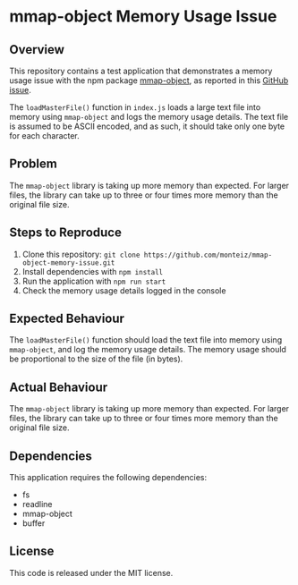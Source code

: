 # mmap-object Memory Usage Issue

## Overview

This repository contains a test application that demonstrates a memory usage issue with the npm package [mmap-object](https://github.com/allenluce/mmap-object), as reported in this [GitHub issue](https://github.com/allenluce/mmap-object/issues/39).

The `loadMasterFile()` function in `index.js` loads a large text file into memory using `mmap-object` and logs the memory usage details. The text file is assumed to be ASCII encoded, and as such, it should take only one byte for each character.

## Problem

The `mmap-object` library is taking up more memory than expected. For larger files, the library can take up to three or four times more memory than the original file size.

## Steps to Reproduce

1. Clone this repository: `git clone https://github.com/monteiz/mmap-object-memory-issue.git`
2. Install dependencies with `npm install`
3. Run the application with `npm run start`
4. Check the memory usage details logged in the console

## Expected Behaviour

The `loadMasterFile()` function should load the text file into memory using `mmap-object`, and log the memory usage details. The memory usage should be proportional to the size of the file (in bytes).

## Actual Behaviour

The `mmap-object` library is taking up more memory than expected. For larger files, the library can take up to three or four times more memory than the original file size.

## Dependencies

This application requires the following dependencies:

- fs
- readline
- mmap-object
- buffer

## License

This code is released under the MIT license.
